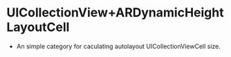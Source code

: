 # UICollectionView+ARDynamicHeightLayoutCell

* An simple category for caculating autolayout UICollectionViewCell size.

